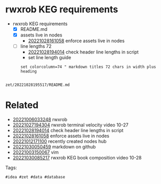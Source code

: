# rwxrob KEG requirements

- rwxrob KEG requirements
  - [x] README.md
  - [x] assets live in nodes
    - [20221028161058](/zet/20221028161058/README.md) enforce assets live in nodes
  - [ ] line lengths 72
    - [20221028194014](/zet/20221028194014/README.md) check header line lengths in script
    - set line length guide
    ```vim
    set colorcolumn=74 " markdown titles 72 chars in width plus heading
    ```

```
```

` zet/20221028195517/README.md `

# Related

- [20221006033248](/zet/20221006033248/README.md) rwxrob
- [20221027194304](/zet/20221027194304/README.md) rwxrob terminal velocity video 10-27
- [20221028194014](/zet/20221028194014/README.md) check header line lengths in script
- [20221028161058](/zet/20221028161058/README.md) enforce assets live in nodes
- [20221012171100](/zet/20221012171100/README.md) recently created nodes hub
- [20221030050459](/zet/20221030050459/README.md) markdown on github
- [20221003150067](/zet/20221003150067/README.md) vim
- [20221030085217](/zet/20221030085217/README.md) rwxrob KEG book composition video 10-28

Tags:

    #idea #zet #data #database
